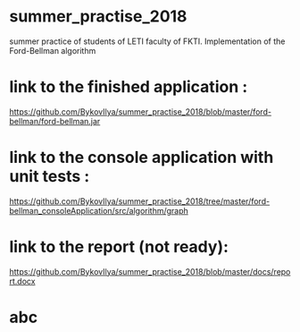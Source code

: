 # summer_practise_2018
 summer practice of students of LETI faculty of FKTI. Implementation of the Ford-Bellman algorithm

# link to the finished application :
https://github.com/BykovIlya/summer_practise_2018/blob/master/ford-bellman/ford-bellman.jar

# link to the console application with unit tests :
https://github.com/BykovIlya/summer_practise_2018/tree/master/ford-bellman_consoleApplication/src/algorithm/graph

# link to the report (not ready):
https://github.com/BykovIlya/summer_practise_2018/blob/master/docs/report.docx

# abc
